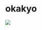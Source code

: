 # okakyo
<p>
<a href="https://twitter.com/31415O_Kyo" target="_blank"><img src="https://img.shields.io/twitter/follow/nestframework.svg?style=social&label=Follow"></a>
</p>
